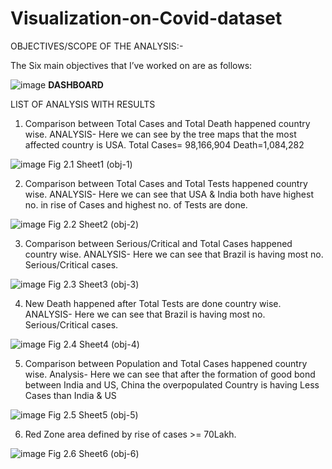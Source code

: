 # Visualization-on-Covid-dataset
OBJECTIVES/SCOPE OF THE ANALYSIS:-

The Six main objectives that I’ve worked on are as follows:

![image](https://user-images.githubusercontent.com/71726952/231445777-8541c223-a06d-44ba-9fb7-bb69dc1c5d6e.png)
**DASHBOARD**

LIST OF ANALYSIS WITH RESULTS
1.	Comparison between Total Cases and Total Death happened country wise.
ANALYSIS- Here we can see by the tree maps that the most affected country is USA.
Total Cases= 98,166,904
Death=1,084,282

![image](https://user-images.githubusercontent.com/71726952/231446100-236ca734-529b-440b-aae4-c7b4ab47bef4.png) 
  Fig 2.1 Sheet1 (obj-1)

2. Comparison between Total Cases and Total Tests happened country wise.
ANALYSIS- Here we can see that USA & India both have highest no. in rise of Cases and highest no. of Tests are done.

![image](https://user-images.githubusercontent.com/71726952/231446211-6dcac459-045f-4696-9042-d359dc58971f.png) 
  Fig 2.2 Sheet2 (obj-2)

3. Comparison between Serious/Critical and Total Cases happened country wise.
ANALYSIS- Here we can see that Brazil is having most no. Serious/Critical cases.

![image](https://user-images.githubusercontent.com/71726952/231446318-df65954a-eeb5-4d35-be1d-e687efc404bb.png) 
  Fig 2.3 Sheet3 (obj-3)

4. New Death happened after Total Tests are done country wise. 
ANALYSIS- Here we can see that Brazil is having most no. Serious/Critical cases.

![image](https://user-images.githubusercontent.com/71726952/231446396-0e2b0714-5396-4ba7-a992-611e7dacce44.png) 
  Fig 2.4 Sheet4 (obj-4)

5. Comparison between Population and Total Cases happened country wise.
Analysis- Here we can see that after the formation of good bond between India and US, China the overpopulated Country is having Less Cases than India & US

![image](https://user-images.githubusercontent.com/71726952/231446891-eca1e865-a447-4408-8a6d-70b714330006.png) 
  Fig 2.5 Sheet5 (obj-5)

6. Red Zone area defined by rise of cases >= 70Lakh.

 ![image](https://user-images.githubusercontent.com/71726952/231446940-c52e9a47-2fc8-4d0f-943e-aa0176f58aa2.png)
  Fig 2.6 Sheet6 (obj-6) 










